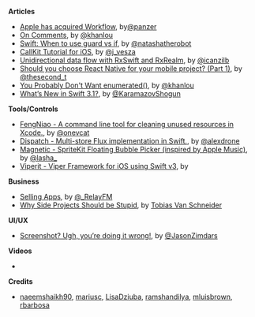 
**Articles**

* [Apple has acquired Workflow](https://techcrunch.com/2017/03/22/apple-has-acquired-workflow-a-powerful-automation-tool-for-ipad-and-iphone/), by[@panzer](https://twitter.com/panzer)
* [On Comments](http://khanlou.com/2017/03/on-comments/), by [@khanlou](https://twitter.com/khanlou)
* [Swift: When to use guard vs if](https://www.natashatherobot.com/swift-when-to-use-guard-vs-if/), by [@natashatherobot](https://twitter.com/natashatherobot)
* [CallKit Tutorial for iOS](https://www.raywenderlich.com/150015/callkit-tutorial-ios), by [@j_vesza](http://www.twitter.com/j_vesza)
* [Unidirectional data flow with RxSwift and RxRealm](http://rx-marin.com/post/dotswift-rxswift-rxrealm-unidirectional-dataflow/), by [@icanzilb](https://twitter.com/icanzilb)
* [Should you choose React Native for your mobile project? (Part 1)](https://www.equalexperts.com/blog/tech-focus/react-native-part-1/), by [@thesecond_t](https://twitter.com/thesecond_t)
* [You Probably Don't Want enumerated()](http://khanlou.com/2017/03/you-probably-don't-want-enumerated()/), by [@khanlou](https://twitter.com/khanlou)
* [What’s New in Swift 3.1?](https://www.raywenderlich.com/156352/whats-new-in-swift-3-1), by [@KaramazovShogun](http://www.twitter.com/KaramazovShogun)


**Tools/Controls**

* [FengNiao - A command line tool for cleaning unused resources in Xcode.](https://github.com/onevcat/FengNiao), by [@onevcat](https://twitter.com/onevcat)
* [Dispatch - Multi-store Flux implementation in Swift.](https://github.com/alexdrone/Dispatch), by [@alexdrone](https://twitter.com/alexdrone)
* [Magnetic - SpriteKit Floating Bubble Picker (inspired by Apple Music)](https://github.com/efremidze/Magnetic), by [@lasha_](http://twitter.com/lasha_)
* [Viperit - Viper Framework for iOS using Swift v3](https://github.com/ferranabello/Viperit), by [](https://twitter.com/ferranabello)

**Business**

* [Selling Apps](https://www.relay.fm/radar/72), by [@_RelayFM](https://twitter.com/_relayfm)
* [Why Side Projects Should be Stupid](http://www.vanschneider.com/why-side-projects-should-be-stupid/), by [Tobias Van Schneider](https://twitter.com/vanschneider)

**UI/UX**

* [Screenshot? Ugh, you’re doing it wrong!](https://m.signalvnoise.com/screenshot-ugh-youre-doing-it-wrong-d17121c60016), by [@JasonZimdars](https://twitter.com/jasonzimdars)

**Videos**

*

**Credits**

* [naeemshaikh90](https://github.com/naeemshaikh90), [mariusc](https://github.com/mariusc), [LisaDziuba](https://github.com/lisadziuba), [ramshandilya](https://github.com/ramshandilya), [mluisbrown](https://github.com/mluisbrown), [rbarbosa](https://github.com/rbarbosa)

